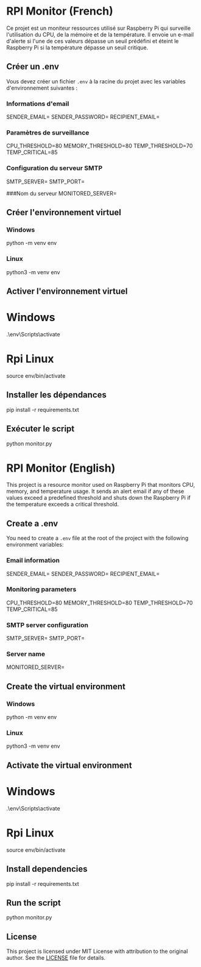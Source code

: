 
# RPI Monitor (French)  

Ce projet est un moniteur ressources utilisé sur Raspberry Pi qui surveille l'utilisation du CPU, de la mémoire et de la température. Il envoie un e-mail d'alerte si l'une de ces valeurs dépasse un seuil prédéfini et éteint le Raspberry Pi si la température dépasse un seuil critique.


## Créer un .env

Vous devez créer un fichier `.env` à la racine du projet avec les variables d'environnement suivantes :

### Informations d'email
SENDER_EMAIL=
SENDER_PASSWORD=
RECIPIENT_EMAIL=
### Paramètres de surveillance
CPU_THRESHOLD=80
MEMORY_THRESHOLD=80
TEMP_THRESHOLD=70
TEMP_CRITICAL=85

### Configuration du serveur SMTP
SMTP_SERVER=
SMTP_PORT=

###Nom du serveur
MONITORED_SERVER= 



## Créer l'environnement virtuel

### Windows


python -m venv env


### Linux

python3 -m venv env

## Activer l'environnement virtuel

# Windows
.\env\Scripts\activate

# Rpi Linux

source env/bin/activate

## Installer les dépendances

pip install -r requirements.txt

## Exécuter le script

python monitor.py

# RPI Monitor (English)

This project is a resource monitor used on Raspberry Pi that monitors CPU, memory, and temperature usage. It sends an alert email if any of these values exceed a predefined threshold and shuts down the Raspberry Pi if the temperature exceeds a critical threshold.

## Create a .env

You need to create a `.env` file at the root of the project with the following environment variables:

### Email information

SENDER_EMAIL=
SENDER_PASSWORD=
RECIPIENT_EMAIL=

### Monitoring parameters

CPU_THRESHOLD=80
MEMORY_THRESHOLD=80
TEMP_THRESHOLD=70
TEMP_CRITICAL=85

### SMTP server configuration

SMTP_SERVER=
SMTP_PORT=

### Server name

MONITORED_SERVER=

## Create the virtual environment

### Windows

python -m venv env

### Linux

python3 -m venv env

## Activate the virtual environment

# Windows

.\env\Scripts\activate

# Rpi Linux

source env/bin/activate

## Install dependencies

pip install -r requirements.txt


## Run the script

python monitor.py

## License


This project is licensed under MIT License with attribution to the original author. See the [LICENSE](LICENSE) file for details.






